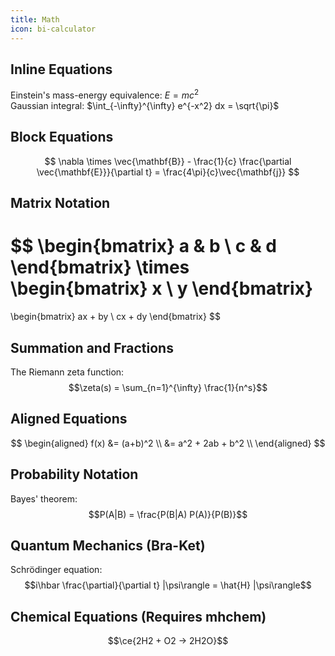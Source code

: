 ```yaml
---
title: Math
icon: bi-calculator
---
```


## Inline Equations

Einstein's mass-energy equivalence: $E = mc^2$  
Gaussian integral: $\int_{-\infty}^{\infty} e^{-x^2} dx = \sqrt{\pi}$

## Block Equations

$$
\nabla \times \vec{\mathbf{B}} - \frac{1}{c} \frac{\partial \vec{\mathbf{E}}}{\partial t} = \frac{4\pi}{c}\vec{\mathbf{j}}
$$

## Matrix Notation

$$
\begin{bmatrix}
a & b \\
c & d
\end{bmatrix}
\times
\begin{bmatrix}
x \\
y
\end{bmatrix}
=
\begin{bmatrix}
ax + by \\
cx + dy
\end{bmatrix}
$$

## Summation and Fractions

The Riemann zeta function:  
$$\zeta(s) = \sum_{n=1}^{\infty} \frac{1}{n^s}$$

## Aligned Equations

$$
\begin{aligned}
f(x) &= (a+b)^2 \\
     &= a^2 + 2ab + b^2 \\
\end{aligned}
$$

## Probability Notation

Bayes' theorem:  
$$P(A|B) = \frac{P(B|A) P(A)}{P(B)}$$

## Quantum Mechanics (Bra-Ket)

Schrödinger equation:  
$$i\hbar \frac{\partial}{\partial t} |\psi\rangle = \hat{H} |\psi\rangle$$

## Chemical Equations (Requires mhchem)

$$\ce{2H2 + O2 -> 2H2O}$$
